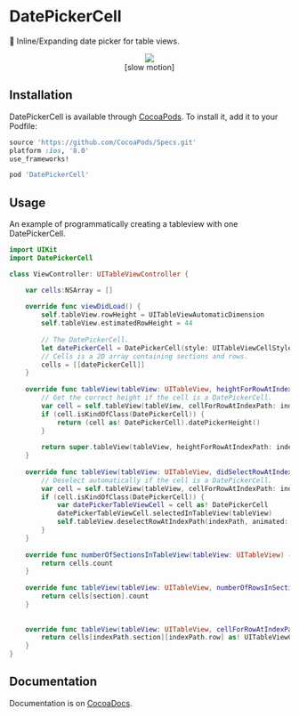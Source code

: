 # DatePickerCell

📅 Inline/Expanding date picker for table views.

<p align="center">
    <img src="http://i.imgur.com/dpHIzw8.gif"/>
    <br>
    [slow motion]
</p>

## Installation

DatePickerCell is available through [CocoaPods](http://cocoapods.org). To install
it, add it to your Podfile:

```ruby
source 'https://github.com/CocoaPods/Specs.git'
platform :ios, '8.0'
use_frameworks!

pod 'DatePickerCell'
```

## Usage

An example of programmatically creating a tableview with one DatePickerCell.

```swift
import UIKit
import DatePickerCell

class ViewController: UITableViewController {

    var cells:NSArray = []
    
    override func viewDidLoad() {
        self.tableView.rowHeight = UITableViewAutomaticDimension
        self.tableView.estimatedRowHeight = 44
        
        // The DatePickerCell.
        let datePickerCell = DatePickerCell(style: UITableViewCellStyle.Default, reuseIdentifier: nil)
        // Cells is a 2D array containing sections and rows.
        cells = [[datePickerCell]]
    }
    
    override func tableView(tableView: UITableView, heightForRowAtIndexPath indexPath: NSIndexPath) -> CGFloat {
        // Get the correct height if the cell is a DatePickerCell.
        var cell = self.tableView(tableView, cellForRowAtIndexPath: indexPath)
        if (cell.isKindOfClass(DatePickerCell)) {
            return (cell as! DatePickerCell).datePickerHeight()
        }
        
        return super.tableView(tableView, heightForRowAtIndexPath: indexPath)
    }
    
    override func tableView(tableView: UITableView, didSelectRowAtIndexPath indexPath: NSIndexPath) {
        // Deselect automatically if the cell is a DatePickerCell.
        var cell = self.tableView(tableView, cellForRowAtIndexPath: indexPath)
        if (cell.isKindOfClass(DatePickerCell)) {
            var datePickerTableViewCell = cell as! DatePickerCell
            datePickerTableViewCell.selectedInTableView(tableView)
            self.tableView.deselectRowAtIndexPath(indexPath, animated: true)
        }
    }
    
    override func numberOfSectionsInTableView(tableView: UITableView) -> Int {
        return cells.count
    }
    
    override func tableView(tableView: UITableView, numberOfRowsInSection section: Int) -> Int {
        return cells[section].count
    }
    
    
    override func tableView(tableView: UITableView, cellForRowAtIndexPath indexPath: NSIndexPath) -> UITableViewCell {
        return cells[indexPath.section][indexPath.row] as! UITableViewCell
    }
}
```

## Documentation

Documentation is on [CocoaDocs](http://cocoadocs.org/docsets/DatePickerCell).
